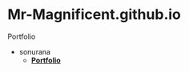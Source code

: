 # Mr-Magnificent.github.io

Portfolio
- sonurana
    - **[Portfolio](https://kind-bell-9c16de.netlify.com/)**
